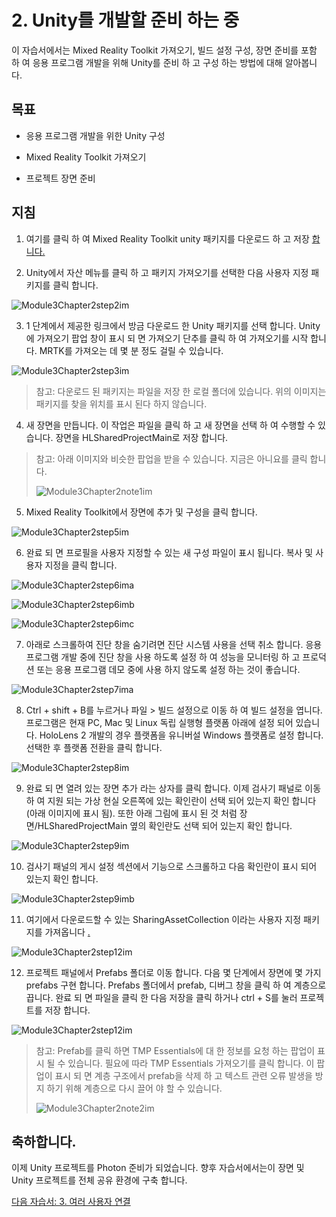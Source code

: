 # <a name="2-getting-unity-ready-for-development"></a>2. Unity를 개발할 준비 하는 중 


이 자습서에서는 Mixed Reality Toolkit 가져오기, 빌드 설정 구성, 장면 준비를 포함 하 여 응용 프로그램 개발을 위해 Unity를 준비 하 고 구성 하는 방법에 대해 알아봅니다.

## <a name="objectives"></a>목표

- 응용 프로그램 개발을 위한 Unity 구성

- Mixed Reality Toolkit 가져오기

- 프로젝트 장면 준비

## <a name="instructions"></a>지침

1. 여기를 클릭 하 여 Mixed Reality Toolkit unity 패키지를 다운로드 하 고 저장 [합니다.](https://github.com/microsoft/MixedRealityToolkit-Unity/releases/download/v2.0.0-RC2.1/Microsoft.MixedReality.Toolkit.Unity.Foundation-v2.0.0-RC2.1.unitypackage)

2. Unity에서 자산 메뉴를 클릭 하 고 패키지 가져오기를 선택한 다음 사용자 지정 패키지를 클릭 합니다.

![Module3Chapter2step2im](images/module3chapter2step2im.PNG)

3. 1 단계에서 제공한 링크에서 방금 다운로드 한 Unity 패키지를 선택 합니다. Unity에 가져오기 팝업 창이 표시 되 면 가져오기 단추를 클릭 하 여 가져오기를 시작 합니다. MRTK를 가져오는 데 몇 분 정도 걸릴 수 있습니다.

![Module3Chapter2step3im](images/module3chapter2step3im.PNG)

> 참고: 다운로드 된 패키지는 파일을 저장 한 로컬 폴더에 있습니다. 위의 이미지는 패키지를 찾을 위치를 표시 된다 하지 않습니다.

4. 새 장면을 만듭니다. 이 작업은 파일을 클릭 하 고 새 장면을 선택 하 여 수행할 수 있습니다. 장면을 HLSharedProjectMain로 저장 합니다.

> 참고: 아래 이미지와 비슷한 팝업을 받을 수 있습니다. 지금은 아니요를 클릭 합니다.
>
> ![Module3Chapter2note1im](images/module3chapter2note1im.PNG)

5. Mixed Reality Toolkit에서 장면에 추가 및 구성을 클릭 합니다.

![Module3Chapter2step5im](images/module3chapter2step5im.PNG)

6. 완료 되 면 프로필을 사용자 지정할 수 있는 새 구성 파일이 표시 됩니다. 복사 및 사용자 지정을 클릭 합니다.

![Module3Chapter2step6ima](images/module3chapter2step6ima.PNG)

![Module3Chapter2step6imb](images/module3chapter2step6imb.PNG)

![Module3Chapter2step6imc](images/module3chapter2step6imc.PNG)

7. 아래로 스크롤하여 진단 창을 숨기려면 진단 시스템 사용을 선택 취소 합니다. 응용 프로그램 개발 중에 진단 창을 사용 하도록 설정 하 여 성능을 모니터링 하 고 프로덕션 또는 응용 프로그램 데모 중에 사용 하지 않도록 설정 하는 것이 좋습니다. 

![Module3Chapter2step7ima](images/module3chapter2step7ima.PNG)

8. Ctrl + shift + B를 누르거나 파일 > 빌드 설정으로 이동 하 여 빌드 설정을 엽니다. 프로그램은 현재 PC, Mac 및 Linux 독립 실행형 플랫폼 아래에 설정 되어 있습니다. HoloLens 2 개발의 경우 플랫폼을 유니버설 Windows 플랫폼로 설정 합니다. 선택한 후 플랫폼 전환을 클릭 합니다.

![Module3Chapter2step8im](images/module3chapter2step8im.PNG)

9. 완료 되 면 열려 있는 장면 추가 라는 상자를 클릭 합니다. 이제 검사기 패널로 이동 하 여 지원 되는 가상 현실 오른쪽에 있는 확인란이 선택 되어 있는지 확인 합니다 (아래 이미지에 표시 됨). 또한 아래 그림에 표시 된 것 처럼 장면/HLSharedProjectMain 옆의 확인란도 선택 되어 있는지 확인 합니다.

![Module3Chapter2step9im](images/module3chapter2step9im.PNG)

10. 검사기 패널의 게시 설정 섹션에서 기능으로 스크롤하고 다음 확인란이 표시 되어 있는지 확인 합니다.

![Module3Chapter2step9imb](images/module3chapter2step9imb.PNG)

11. 여기에서 다운로드할 수 있는 SharingAssetCollection 이라는 사용자 지정 패키지를 가져옵니다 [.](https://github.com/microsoft/MixedRealityLearning/releases/tag/development)

![Module3Chapter2step12im](images/module3chapter2step11im.PNG)

12. 프로젝트 패널에서 Prefabs 폴더로 이동 합니다. 다음 몇 단계에서 장면에 몇 가지 prefabs 구현 합니다. Prefabs 폴더에서 prefab, 디버그 창을 클릭 하 여 계층으로 끕니다. 완료 되 면 파일을 클릭 한 다음 저장을 클릭 하거나 ctrl + S를 눌러 프로젝트를 저장 합니다.

![Module3Chapter2step12im](images/module3chapter2step12im.PNG)

   > 참고: Prefab를 클릭 하면 TMP Essentials에 대 한 정보를 요청 하는 팝업이 표시 될 수 있습니다. 필요에 따라 TMP Essentials 가져오기를 클릭 합니다. 이 팝업이 표시 되 면 계층 구조에서 prefab을 삭제 하 고 텍스트 관련 오류 발생을 방지 하기 위해 계층으로 다시 끌어 야 할 수 있습니다.
   >
>![Module3Chapter2note2im](images/module3chapter2note2im.PNG)


## <a name="congratulations"></a>축하합니다.

이제 Unity 프로젝트를 Photon 준비가 되었습니다. 향후 자습서에서는이 장면 및 Unity 프로젝트를 전체 공유 환경에 구축 합니다.

[다음 자습서: 3. 여러 사용자 연결](mrlearning-sharing(photon)-ch3.md)

